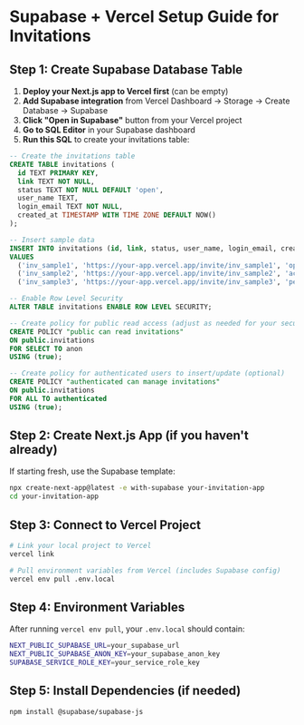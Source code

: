 # Supabase + Vercel Setup Guide for Invitations

## Step 1: Create Supabase Database Table

1. **Deploy your Next.js app to Vercel first** (can be empty)
2. **Add Supabase integration** from Vercel Dashboard → Storage → Create Database → Supabase
3. **Click "Open in Supabase"** button from your Vercel project
4. **Go to SQL Editor** in your Supabase dashboard
5. **Run this SQL** to create your invitations table:

```sql
-- Create the invitations table
CREATE TABLE invitations (
  id TEXT PRIMARY KEY,
  link TEXT NOT NULL,
  status TEXT NOT NULL DEFAULT 'open',
  user_name TEXT,
  login_email TEXT NOT NULL,
  created_at TIMESTAMP WITH TIME ZONE DEFAULT NOW()
);

-- Insert sample data
INSERT INTO invitations (id, link, status, user_name, login_email, created_at)
VALUES
  ('inv_sample1', 'https://your-app.vercel.app/invite/inv_sample1', 'open', NULL, 'ws1@groupon.com', '2024-01-15T00:00:00Z'),
  ('inv_sample2', 'https://your-app.vercel.app/invite/inv_sample2', 'accepted', 'John Doe', 'john@example.com', '2024-01-16T00:00:00Z'),
  ('inv_sample3', 'https://your-app.vercel.app/invite/inv_sample3', 'pending', NULL, 'jane@example.com', '2024-01-17T00:00:00Z');

-- Enable Row Level Security
ALTER TABLE invitations ENABLE ROW LEVEL SECURITY;

-- Create policy for public read access (adjust as needed for your security requirements)
CREATE POLICY "public can read invitations"
ON public.invitations
FOR SELECT TO anon
USING (true);

-- Create policy for authenticated users to insert/update (optional)
CREATE POLICY "authenticated can manage invitations"
ON public.invitations
FOR ALL TO authenticated
USING (true);
```

## Step 2: Create Next.js App (if you haven't already)

If starting fresh, use the Supabase template:
```bash
npx create-next-app@latest -e with-supabase your-invitation-app
cd your-invitation-app
```

## Step 3: Connect to Vercel Project

```bash
# Link your local project to Vercel
vercel link

# Pull environment variables from Vercel (includes Supabase config)
vercel env pull .env.local
```

## Step 4: Environment Variables

After running `vercel env pull`, your `.env.local` should contain:
```bash
NEXT_PUBLIC_SUPABASE_URL=your_supabase_url
NEXT_PUBLIC_SUPABASE_ANON_KEY=your_supabase_anon_key
SUPABASE_SERVICE_ROLE_KEY=your_service_role_key
```

## Step 5: Install Dependencies (if needed)

```bash
npm install @supabase/supabase-js
```